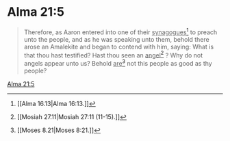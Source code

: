 # Alma 21:5

> Therefore, as Aaron entered into one of their <u>synagogues</u>[^a] to preach unto the people, and as he was speaking unto them, behold there arose an Amalekite and began to contend with him, saying: What is that thou hast testified? Hast thou seen an <u>angel</u>[^b] ? Why do not angels appear unto us? Behold <u>are</u>[^c] not this people as good as thy people?

[Alma 21:5](https://www.churchofjesuschrist.org/study/scriptures/bofm/alma/21?lang=eng&id=p5#p5)


[^a]: [[Alma 16.13|Alma 16:13.]]
[^b]: [[Mosiah 27.11|Mosiah 27:11 (11-15).]]
[^c]: [[Moses 8.21|Moses 8:21.]]
